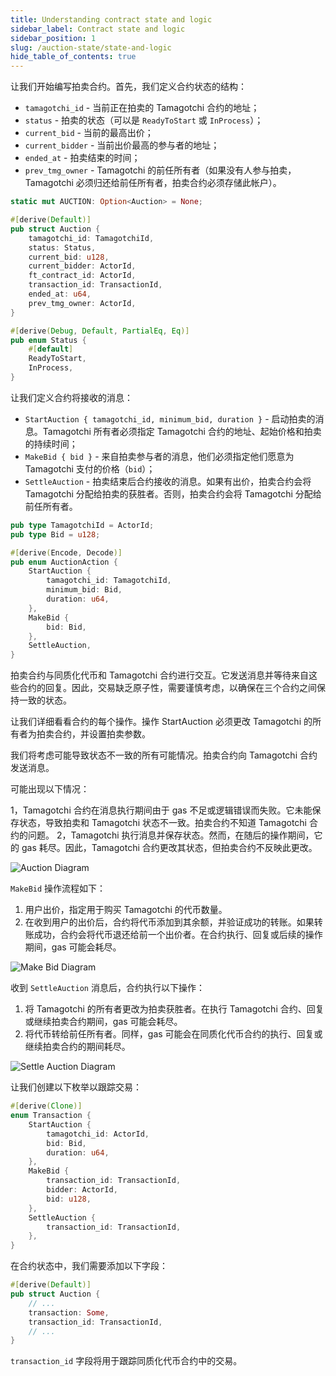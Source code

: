 ```yaml
---
title: Understanding contract state and logic
sidebar_label: Contract state and logic
sidebar_position: 1
slug: /auction-state/state-and-logic
hide_table_of_contents: true
---
```


让我们开始编写拍卖合约。首先，我们定义合约状态的结构：

- `tamagotchi_id` - 当前正在拍卖的 Tamagotchi 合约的地址；
- `status` - 拍卖的状态（可以是 `ReadyToStart` 或 `InProcess`）；
- `current_bid` - 当前的最高出价；
- `current_bidder` - 当前出价最高的参与者的地址；
- `ended_at` - 拍卖结束的时间；
- `prev_tmg_owner` - Tamagotchi 的前任所有者（如果没有人参与拍卖，Tamagotchi 必须归还给前任所有者，拍卖合约必须存储此帐户）。

```rust
static mut AUCTION: Option<Auction> = None;

#[derive(Default)]
pub struct Auction {
    tamagotchi_id: TamagotchiId,
    status: Status,
    current_bid: u128,
    current_bidder: ActorId,
    ft_contract_id: ActorId,
    transaction_id: TransactionId,
    ended_at: u64,
    prev_tmg_owner: ActorId,
}

#[derive(Debug, Default, PartialEq, Eq)]
pub enum Status {
    #[default]
    ReadyToStart,
    InProcess,
}
```

让我们定义合约将接收的消息：

- `StartAuction { tamagotchi_id, minimum_bid, duration }` - 启动拍卖的消息。Tamagotchi 所有者必须指定 Tamagotchi 合约的地址、起始价格和拍卖的持续时间；
- `MakeBid { bid }` - 来自拍卖参与者的消息，他们必须指定他们愿意为 Tamagotchi 支付的价格（`bid`）；
- `SettleAuction` - 拍卖结束后合约接收的消息。如果有出价，拍卖合约会将 Tamagotchi 分配给拍卖的获胜者。否则，拍卖合约会将 Tamagotchi 分配给前任所有者。

```rust
pub type TamagotchiId = ActorId;
pub type Bid = u128;

#[derive(Encode, Decode)]
pub enum AuctionAction {
    StartAuction {
        tamagotchi_id: TamagotchiId,
        minimum_bid: Bid,
        duration: u64,
    },
    MakeBid {
        bid: Bid,
    },
    SettleAuction,
}
```

拍卖合约与同质化代币和 Tamagotchi 合约进行交互。它发送消息并等待来自这些合约的回复。因此，交易缺乏原子性，需要谨慎考虑，以确保在三个合约之间保持一致的状态。

让我们详细看看合约的每个操作。操作 StartAuction 必须更改 Tamagotchi 的所有者为拍卖合约，并设置拍卖参数。

我们将考虑可能导致状态不一致的所有可能情况。拍卖合约向 Tamagotchi 合约发送消息。

可能出现以下情况：

1，Tamagotchi 合约在消息执行期间由于 gas 不足或逻辑错误而失败。它未能保存状态，导致拍卖和 Tamagotchi 状态不一致。拍卖合约不知道 Tamagotchi 合约的问题。
2，Tamagotchi 执行消息并保存状态。然而，在随后的操作期间，它的 gas 耗尽。因此，Tamagotchi 合约更改其状态，但拍卖合约不反映此更改。

![Auction Diagram](/img/17/auction-diagram.jpg)

`MakeBid` 操作流程如下：

1. 用户出价，指定用于购买 Tamagotchi 的代币数量。
2. 在收到用户的出价后，合约将代币添加到其余额，并验证成功的转账。如果转账成功，合约会将代币退还给前一个出价者。在合约执行、回复或后续的操作期间，gas 可能会耗尽。

![Make Bid Diagram](/img/17/make-bid-diagram.jpg)

收到 `SettleAuction` 消息后，合约执行以下操作：

1. 将 Tamagotchi 的所有者更改为拍卖获胜者。在执行 Tamagotchi 合约、回复或继续拍卖合约期间，gas 可能会耗尽。
2. 将代币转给前任所有者。同样，gas 可能会在同质化代币合约的执行、回复或继续拍卖合约的期间耗尽。

![Settle Auction Diagram](/img/17/settle-auction-diagram.jpg)

让我们创建以下枚举以跟踪交易：

```rust
#[derive(Clone)]
enum Transaction {
    StartAuction {
        tamagotchi_id: ActorId,
        bid: Bid,
        duration: u64,
    },
    MakeBid {
        transaction_id: TransactionId,
        bidder: ActorId,
        bid: u128,
    },
    SettleAuction {
        transaction_id: TransactionId,
    },
}
```
在合约状态中，我们需要添加以下字段：

```rust
#[derive(Default)]
pub struct Auction {
    // ...
    transaction: Some,
    transaction_id: TransactionId,
    // ...
}
```

`transaction_id` 字段将用于跟踪同质化代币合约中的交易。
